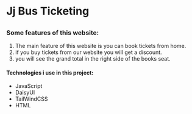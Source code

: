 # Jj Bus Ticketing

## <a href="" target="_blank"></a>

### Some features of this website:

1) The main feature of this website is you can book tickets from home.
2) if you buy tickets from our website you will get a discount.
3) you will see the grand total in the right side of the books seat.

#### Technologies i use in this project:
- JavaScript
- DaisyUI
- TailWindCSS
- HTML
